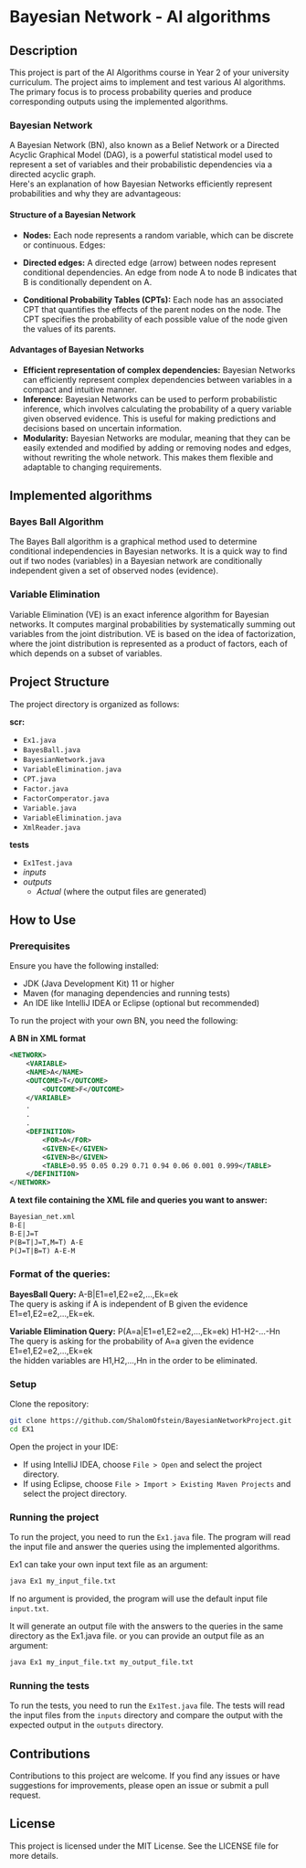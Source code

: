 # Bayesian Network - AI algorithms
## Description
This project is part of the AI Algorithms course in Year 2 of your university curriculum.
The project aims to implement and test various AI algorithms.
The primary focus is to process probability queries and produce corresponding outputs using the implemented algorithms.
### Bayesian Network
A Bayesian Network (BN), also known as a Belief Network or a Directed Acyclic Graphical Model (DAG), is a powerful statistical model used to represent a set of variables and their probabilistic dependencies via a directed acyclic graph. \
Here's an explanation of how Bayesian Networks efficiently represent probabilities and why they are advantageous:
#### Structure of a Bayesian Network 
* **Nodes:**
Each node represents a random variable, which can be discrete or continuous.
Edges:

* **Directed edges:** A directed edge (arrow) between nodes represent conditional dependencies. An edge from node A to node B indicates that B is conditionally dependent on A.
* **Conditional Probability Tables (CPTs):** Each node has an associated CPT that quantifies the effects of the parent nodes on the node. The CPT specifies the probability of each possible value of the node given the values of its parents.

#### Advantages of Bayesian Networks
* **Efficient representation of complex dependencies:** Bayesian Networks can efficiently represent complex dependencies between variables in a compact and intuitive manner.
* **Inference:** Bayesian Networks can be used to perform probabilistic inference, which involves calculating the probability of a query variable given observed evidence. This is useful for making predictions and decisions based on uncertain information.
* **Modularity:** Bayesian Networks are modular, meaning that they can be easily extended and modified by adding or removing nodes and edges, without rewriting the whole network. This makes them flexible and adaptable to changing requirements.
## Implemented algorithms

### Bayes Ball Algorithm ###
The Bayes Ball algorithm is a graphical method used to determine conditional independencies in Bayesian networks. It is a quick way to find out if two nodes (variables) in a Bayesian network are conditionally independent given a set of observed nodes (evidence).
### Variable Elimination ###
Variable Elimination (VE) is an exact inference algorithm for Bayesian networks. It computes marginal probabilities by systematically summing out variables from the joint distribution. VE is based on the idea of factorization, where the joint distribution is represented as a product of factors, each of which depends on a subset of variables.
## Project Structure
The project directory is organized as follows:

**scr:**
* `Ex1.java`
* `BayesBall.java`
* `BayesianNetwork.java`
* `VariableElimination.java`
* `CPT.java`
* `Factor.java`
* `FactorComperator.java`
* `Variable.java`
* `VariableElimination.java`
* `XmlReader.java`

**tests**
* `Ex1Test.java`
* *inputs*
* *outputs*
    * *Actual* (where the output files are generated)

## How to Use
### Prerequisites
Ensure you have the following installed:

* JDK (Java Development Kit) 11 or higher
* Maven (for managing dependencies and running tests)
* An IDE like IntelliJ IDEA or Eclipse (optional but recommended)

To run the project with your own BN, you need the following: 

**A BN in XML format**
```xml
<NETWORK>
    <VARIABLE>
	<NAME>A</NAME>
	<OUTCOME>T</OUTCOME>
        <OUTCOME>F</OUTCOME>
    </VARIABLE>
    .
    .
    .
    <DEFINITION>
        <FOR>A</FOR>
        <GIVEN>E</GIVEN>
        <GIVEN>B</GIVEN>
        <TABLE>0.95 0.05 0.29 0.71 0.94 0.06 0.001 0.999</TABLE>
    </DEFINITION>
</NETWORK>
``` 
**A text file containing the XML file and queries you want to answer:**
```txt
Bayesian_net.xml
B-E|
B-E|J=T
P(B=T|J=T,M=T) A-E
P(J=T|B=T) A-E-M
```
### Format of the queries:
**BayesBall Query:** A-B|E1=e1,E2=e2,...,Ek=ek \
The query is asking if A is independent of B given the evidence E1=e1,E2=e2,...,Ek=ek.

**Variable Elimination Query:** P(A=a|E1=e1,E2=e2,...,Ek=ek) H1-H2-...-Hn \
The query is asking for the probability of A=a given the evidence E1=e1,E2=e2,...,Ek=ek \
the hidden variables are H1,H2,...,Hn in the order to be eliminated.

### Setup
Clone the repository:
```bash
git clone https://github.com/ShalomOfstein/BayesianNetworkProject.git
cd EX1
```
Open the project in your IDE:

* If using IntelliJ IDEA, choose `File > Open` and select the project directory.
* If using Eclipse, choose `File > Import > Existing Maven Projects` and select the project directory.

### Running the project
To run the project, you need to run the `Ex1.java` file. The program will read the input file and answer the queries using the implemented algorithms.

Ex1 can take your own input text file as an argument:
```bash
java Ex1 my_input_file.txt
```
If no argument is provided, the program will use the default input file `input.txt`.

It will generate an output file with the answers to the queries in the same directory as the Ex1.java file. or you can provide an output file as an argument:
```bash
java Ex1 my_input_file.txt my_output_file.txt
```

### Running the tests
To run the tests, you need to run the `Ex1Test.java` file. The tests will read the input files from the `inputs` directory and compare the output with the expected output in the `outputs` directory.

## Contributions
Contributions to this project are welcome. If you find any issues or have suggestions for improvements, please open an issue or submit a pull request.

## License
This project is licensed under the MIT License. See the LICENSE file for more details.